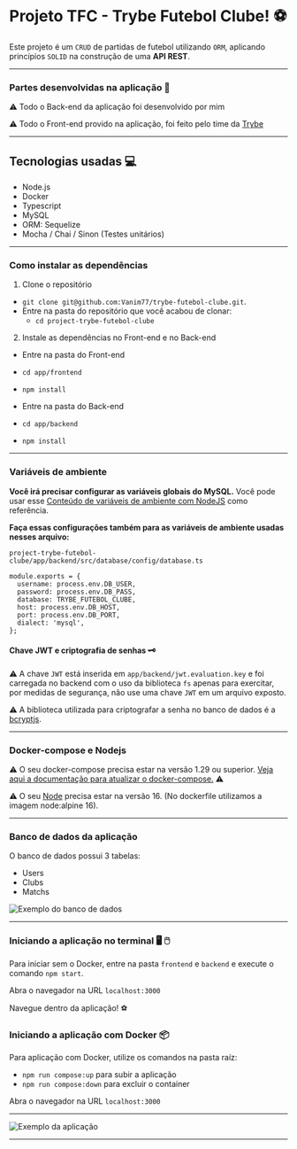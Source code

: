 # Projeto TFC - Trybe Futebol Clube! ⚽️

Este projeto é um `CRUD` de partidas de futebol utilizando `ORM`, aplicando princípios `SOLID` na construção de uma **API REST**.

---

### Partes desenvolvidas na aplicação :hammer:

⚠️ Todo o Back-end da aplicação foi desenvolvido por mim

⚠️ Todo o Front-end provido na aplicação, foi feito pelo time da [Trybe](https://www.betrybe.com)

---

## Tecnologias usadas :computer:

  * Node.js
  * Docker
  * Typescript
  * MySQL
  * ORM: Sequelize
  * Mocha / Chai / Sinon (Testes unitários)

---

### Como instalar as dependências

1. Clone o repositório
  * `git clone git@github.com:Vanim77/trybe-futebol-clube.git`.
  * Entre na pasta do repositório que você acabou de clonar:
    * `cd project-trybe-futebol-clube`

2. Instale as dependências no Front-end e no Back-end
  * Entre na pasta do Front-end
  * `cd app/frontend`
  * `npm install`

  * Entre na pasta do Back-end
  * `cd app/backend`
  * `npm install`

---

### Variáveis de ambiente

**Você irá precisar configurar as variáveis globais do MySQL.** Você pode usar esse [Conteúdo de variáveis de ambiente com NodeJS](https://blog.rocketseat.com.br/variaveis-ambiente-nodejs/) como referência.

**Faça essas configurações também para as variáveis de ambiente usadas nesses arquivo:**

`project-trybe-futebol-clube/app/backend/src/database/config/database.ts`

```
module.exports = {
  username: process.env.DB_USER,
  password: process.env.DB_PASS,
  database: TRYBE_FUTEBOL_CLUBE,
  host: process.env.DB_HOST,
  port: process.env.DB_PORT,
  dialect: 'mysql',
};
```

#### Chave JWT e criptografia de senhas :old_key:

⚠️ A chave `JWT` está inserida em `app/backend/jwt.evaluation.key` e foi carregada no backend com o uso da biblioteca `fs` apenas para exercitar, por medidas de segurança, não use uma chave `JWT` em um arquivo exposto.

⚠️ A biblioteca utilizada para criptografar a senha no banco de dados é a [bcryptjs](https://www.npmjs.com/package/bcryptjs).

---

### Docker-compose e Nodejs

⚠️ O seu docker-compose precisa estar na versão 1.29 ou superior. [Veja aqui a documentação para atualizar o docker-compose.](https://docs.docker.com/compose/install/) ⚠️

⚠️ O seu [Node](https://nodejs.org/en/) precisa estar na versão 16. (No dockerfile utilizamos a imagem node:alpine 16).

---

### Banco de dados da aplicação

O banco de dados possui 3 tabelas:
  - Users
  - Clubs
  - Matchs

  ![Exemplo do banco de dados](./diagram.png)

---

### Iniciando a aplicação no terminal :desktop_computer: :computer_mouse:

Para iniciar sem o Docker, entre na pasta `frontend` e `backend` e execute o comando `npm start`.

Abra o navegador na URL `localhost:3000`

Navegue dentro da aplicação! ⚽️

### Iniciando a aplicação com Docker :package:

Para aplicação com Docker, utilize os comandos na pasta raíz:

  * `npm run compose:up` para subir a aplicação
  * `npm run compose:down` para excluir o container

Abra o navegador na URL `localhost:3000`

---

![Exemplo da aplicação](./front-example.png)

---
